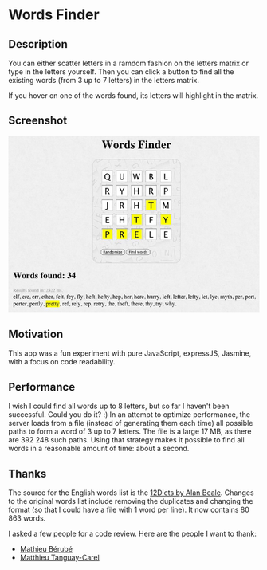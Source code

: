 # Words Finder

## Description

You can either scatter letters in a ramdom fashion on the letters matrix or type in the letters yourself. Then you can click a button to find all the existing words (from 3 up to 7 letters) in the letters matrix. 

If you hover on one of the words found, its letters will highlight in the matrix.


## Screenshot

![screenshot](doc/screenshot.jpg)


## Motivation

This app was a fun experiment with pure JavaScript, expressJS, Jasmine, with a focus on code readability.


## Performance

I wish I could find all words up to 8 letters, but so far I haven't been successful. Could you do it? :) In an attempt to optimize performance, the server loads from a file (instead of generating them each time) all possible paths to form a word of 3 up to 7 letters. The file is a large 17 MB, as there are 392 248 such paths. Using that strategy makes it possible to find all words in a reasonable amount of time: about a second.


## Thanks

The source for the English words list is the [12Dicts by Alan Beale](http://wordlist.aspell.net/12dicts/). Changes to the original words list include removing the duplicates and changing the format (so that I could have a file with 1 word per line). It now contains 80 863 words.

I asked a few people for a code review. Here are the people I want to thank:

* [Mathieu Bérubé](https://github.com/mberube)
* [Matthieu Tanguay-Carel](https://github.com/matstc)
